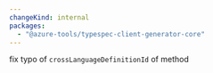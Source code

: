 ```yaml
---
changeKind: internal
packages:
  - "@azure-tools/typespec-client-generator-core"
---
```


fix typo of `crossLanguageDefinitionId` of method